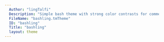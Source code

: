 ```yaml
---
  Author: "lingTalfi"
  Description: "Simple bash theme with strong color contrasts for comments/finding/selection"
  FileName: "bashling.tmTheme"
  ID: "bashling"
  Title: "bashling"
  layout: theme
---
```

  